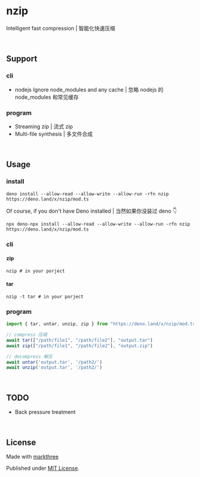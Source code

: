 # nzip

Intelligent fast compression | 智能化快速压缩

<br />

## Support

### cli

- nodejs Ignore node_modules and any cache | 忽略 nodejs 的 node_modules
  和常见缓存

### program

- Streaming zip | 流式 zip
- Multi-file synthesis | 多文件合成

<br />

## Usage

### install

```shell
deno install --allow-read --allow-write --allow-run -rfn nzip https://deno.land/x/nzip/mod.ts
```

Of course, if you don't have Deno installed | 当然如果你没装过 deno 👇

```shell
npx deno-npx install --allow-read --allow-write --allow-run -rfn nzip https://deno.land/x/nzip/mod.ts
```

### cli

#### zip

```shell
nzip # in your porject
```

#### tar

```shell
nzip -t tar # in your porject
```

### program

```ts
import { tar, untar, unzip, zip } from "https://deno.land/x/nzip/mod.ts"

// compress 压缩
await tar(["/path/file1", "/path/file2"], "output.tar")
await zip(["/path/file1", "/path/file2"], "output.zip")

// decompress 解压
await untar('output.tar', '/path2/')
await unzip('output.tar', '/path2/')
```

<br />

## TODO

- Back pressure treatment

<br />

## License

Made with [markthree](https://github.com/markthree)

Published under [MIT License](./LICENSE).
